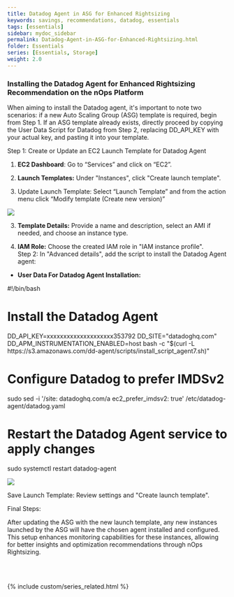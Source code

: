 ```yaml
---
title: Datadog Agent in ASG for Enhanced Rightsizing
keywords: savings, recommendations, datadog, essentials
tags: [essentials]
sidebar: mydoc_sidebar
permalink: Datadog-Agent-in-ASG-for-Enhanced-Rightsizing.html
folder: Essentials
series: [Essentials, Storage]
weight: 2.0
---
```



### Installing the Datadog Agent for Enhanced Rightsizing Recommendation on the nOps Platform

When aiming to install the Datadog agent, it's important to note two scenarios: if a new Auto Scaling Group (ASG) template is required, begin from Step 1. If an ASG template already exists, directly proceed by copying the User Data Script for Datadog from Step 2, replacing DD_API_KEY with your actual key, and pasting it into your template.

Step 1: Create or Update an EC2 Launch Template for Datadog Agent

1. **EC2 Dashboard**: Go to “Services” and click on “EC2”.

2. **Launch Templates:** Under "Instances", click "Create launch template".
3. Update Launch Template: Select “Launch Template” and from the action menu click “Modify template (Create new version)” 

![](https://lh7-us.googleusercontent.com/lW1cZpXKtJzalNZ0LgeP6wds9GqQrLCiH1zd3rHSuG18QYsGsFBl0G7icaho8hFkZGynR4vtTl2TKv-8aQkDKkk_dWBvL8cUgkes8_RUTRTRomToFzy2_xnQEeDx0K19_hlivX_Xwe1Gq6tTyWXyr_8)

3. **Template Details:** Provide a name and description, select an AMI if needed, and choose an instance type.

4. **IAM Role:** Choose the created IAM role in "IAM instance profile".\
Step 2: In "Advanced details", add the script to install the Datadog Agent agent:

- **User Data For Datadog Agent Installation:**

#!/bin/bash

# Install the Datadog Agent

DD\_API\_KEY=xxxxxxxxxxxxxxxxxxxx353792 DD\_SITE="datadoghq.com" DD\_APM\_INSTRUMENTATION\_ENABLED=host bash -c "$(curl -L https\://s3.amazonaws.com/dd-agent/scripts/install\_script\_agent7.sh)"

# Configure Datadog to prefer IMDSv2

sudo sed -i '/site: datadoghq.com/a ec2\_prefer\_imdsv2: true' /etc/datadog-agent/datadog.yaml

# Restart the Datadog Agent service to apply changes

sudo systemctl restart datadog-agent

![](https://lh7-us.googleusercontent.com/6Nh2AKgqGK9HLF2JZ_lkDWa5G0DqUrunyLFKXOc48MbcUeyJA1_TcW_JYVDFKX5GVtqYfZnjBfPdNfeHZx35NPZdlFaDd_HxJQhHKTkfI7oiR2PAcQV4bf75fqWAymxmA0fOvaa1OXx_QwgU6PEnfs8)

Save Launch Template: Review settings and "Create launch template".

Final Steps:

After updating the ASG with the new launch template, any new instances launched by the ASG will have the chosen agent installed and configured. This setup enhances monitoring capabilities for these instances, allowing for better insights and optimization recommendations through nOps Rightsizing.


<br/><br/>

{% include custom/series_related.html %}